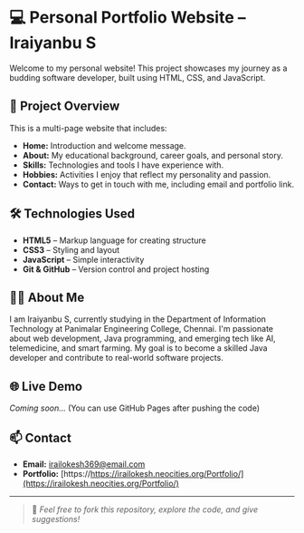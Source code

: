
# 💻 Personal Portfolio Website – Iraiyanbu S

Welcome to my personal website! This project showcases my journey as a budding software developer, built using HTML, CSS, and JavaScript.

## 🚀 Project Overview

This is a multi-page website that includes:

- **Home:** Introduction and welcome message.
- **About:** My educational background, career goals, and personal story.
- **Skills:** Technologies and tools I have experience with.
- **Hobbies:** Activities I enjoy that reflect my personality and passion.
- **Contact:** Ways to get in touch with me, including email and portfolio link.

## 🛠️ Technologies Used

- **HTML5** – Markup language for creating structure
- **CSS3** – Styling and layout
- **JavaScript** – Simple interactivity
- **Git & GitHub** – Version control and project hosting

## 👨‍💻 About Me

I am Iraiyanbu S, currently studying in the Department of Information Technology at Panimalar Engineering College, Chennai. I'm passionate about web development, Java programming, and emerging tech like AI, telemedicine, and smart farming. My goal is to become a skilled Java developer and contribute to real-world software projects.

## 🌐 Live Demo

*Coming soon...* (You can use GitHub Pages after pushing the code)

## 📫 Contact

- **Email:** [irailokesh369@email.com](mailto:irailokesh369@email.com)
- **Portfolio:** [https://https://irailokesh.neocities.org/Portfolio/](https://irailokesh.neocities.org/Portfolio/)

---

> 📌 _Feel free to fork this repository, explore the code, and give suggestions!_
